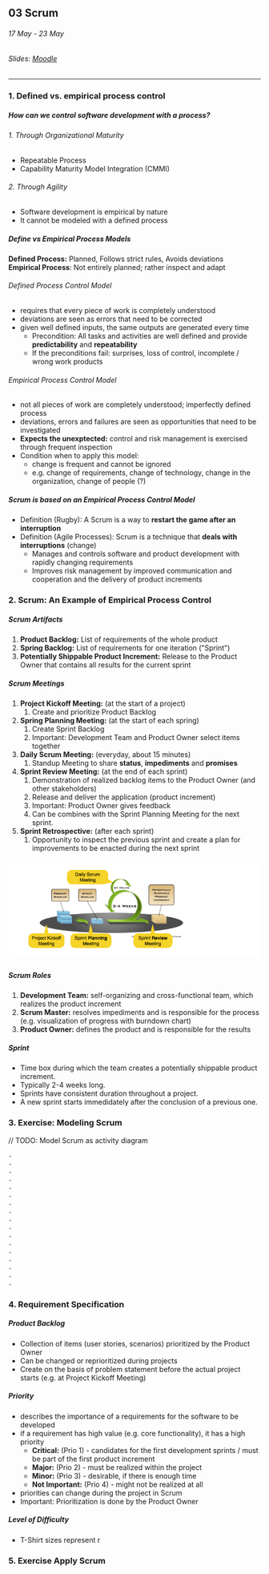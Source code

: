 ## 03 Scrum

###### 17 May - 23 May

###### Slides: [Moodle](https://www.moodle.tum.de/mod/resource/view.php?id=581034)

---

### 1. Defined vs. empirical process control

##### How can we control software development with a process?

###### 1. Through Organizational Maturity

* Repeatable Process
* Capability Maturity Model Integration \(CMMI\)

###### 2. Through Agility

* Software development is empirical by nature
* It cannot be modeled with a defined process

##### Define vs Empirical Process Models

**Defined Process:** Planned, Follows strict rules, Avoids deviations  
**Empirical Process**: Not entirely planned; rather inspect and adapt

###### Defined Process Control Model

* requires that every piece of work is completely understood
* deviations are seen as errors that need to be corrected
* given well defined inputs, the same outputs are generated every time
  * Precondition: All tasks and activities are well defined and provide **predictability** and **repeatability**
  * If the preconditions fail: surprises, loss of control, incomplete / wrong work products

###### Empirical Process Control Model

* not all pieces of work are completely understood; imperfectly defined process
* deviations, errors and failures are seen as opportunities that need to be investigated
* **Expects the unexptected:** control and risk management is exercised through frequent inspection
* Condition when to apply this model:
  * change is frequent and cannot be ignored
  * e.g. change of requirements, change of technology, change in the organization, change of people \(?\)

##### Scrum is based on an Empirical Process Control Model

* Definition \(Rugby\):  A Scrum is a way to **restart the game after an interruption**
* Definition \(Agile Processes\):  Scrum is a technique that **deals with interruptions** \(change\)
  * Manages and controls software and product development with rapidly changing requirements
  * Improves risk management by improved communication and cooperation and the delivery of product increments

### 2. Scrum: An Example of Empirical Process Control

##### Scrum Artifacts

1. **Product Backlog:** List of requirements of the whole product
2. **Spring Backlog:** List of requirements for one iteration \("Sprint"\)
3. **Potentially Shippable Product Increment:** Release to the Product Owner that contains all results for the current sprint

##### Scrum Meetings

1. **Project Kickoff Meeting:** \(at the start of a project\)
   1. Create and prioritize Product Backlog
2. **Spring Planning Meeting:** \(at the start of each spring\)
   1. Create Sprint Backlog
   2. Important: Development Team and Product Owner select items together
3. **Daily Scrum Meeting:** \(everyday, about 15 minutes\)
   1. Standup Meeting to share **status**, **impediments** and **promises**
4. **Sprint Review Meeting:** \(at the end of each sprint\)
   1. Demonstration of realized backlog items to the Product Owner \(and other stakeholders\)
   2. Release and deliver the application \(product increment\)
   3. Important: Product Owner gives feedback
   4. Can be combines with the Sprint Planning Meeting for the next sprint.
5. **Sprint Retrospective:** \(after each sprint\)
   1. Opportunity to inspect the previous sprint and create a plan for improvements to be enacted during the next sprint

##### ![](/assets/scrum.png)

##### Scrum Roles

1. **Development Team:** self-organizing and cross-functional team, which realizes the product increment
2. **Scrum Master:** resolves impediments and is responsible for the process \(e.g. visualization of progress with burndown chart\)
3. **Product Owner:** defines the product and is responsible for the results

##### Sprint

* Time box during which the team creates a potentially shippable product increment.
* Typically 2-4 weeks long.
* Sprints have consistent duration throughout a project.
* A new sprint starts immedidately after the conclusion of a previous one.

### 3. Exercise: Modeling Scrum

// TODO: Model Scrum as activity diagram

```
-
-
-
-
-
-
-
-
-
-
-
-
-
-
-
-
-
```

### 4. Requirement Specification

##### Product Backlog

* Collection of items \(user stories, scenarios\) prioritized by the Product Owner
* Can be changed or reprioritized during projects
* Create on the basis of  problem statement before the actual project starts \(e.g. at Project Kickoff Meeting\)

##### Priority

* describes the importance of a requirements for the software to be developed
* if a requirement has high value \(e.g. core functionality\), it has a high priority
  * **Critical:** \(Prio 1\) - candidates for the first development sprints / must be part of the first product increment
  * **Major:** \(Prio 2\)  - must be realized within the project
  * **Minor:** \(Prio 3\) - desirable, if there is enough time
  * **Not Important:** \(Prio 4\) - might not be realized at all
* priorities can change during the project in Scrum
* Important: Prioritization is done by the Product Owner

##### Level of Difficulty

* T-Shirt sizes represent r

### 5. Exercise Apply Scrum



